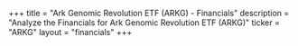 +++
title = "Ark Genomic Revolution ETF (ARKG) - Financials"
description = "Analyze the Financials for Ark Genomic Revolution ETF (ARKG)"
ticker = "ARKG"
layout = "financials"
+++

